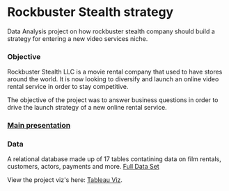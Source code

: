 # Rockbuster Stealth strategy

Data Analysis project on how rockbuster stealth company should build a strategy for entering a new video services niche.

### Objective

Rockbuster Stealth LLC is a movie rental company that used to have stores around the world. It is now looking to diversify and launch an online video rental service in order to stay competitive.

The objective of the project was to answer business questions in order to drive the launch strategy of a new online rental service.

### [Main presentation](https://github.com/gitKempf/rockbuster_strategy/blob/main/Rockbuster%20strategy.pdf)

### Data
A relational database made up of 17 tables contatining data on film rentals, customers, actors, payments and more. [Full Data Set](http://www.postgresqltutorial.com/wp-content/uploads/2019/05/dvdrental.zip)

View the project viz's here: [Tableau Viz](https://public.tableau.com/views/Rockbusterdashboard/All?:language=en-US&:display_count=n&:origin=viz_share_link).
